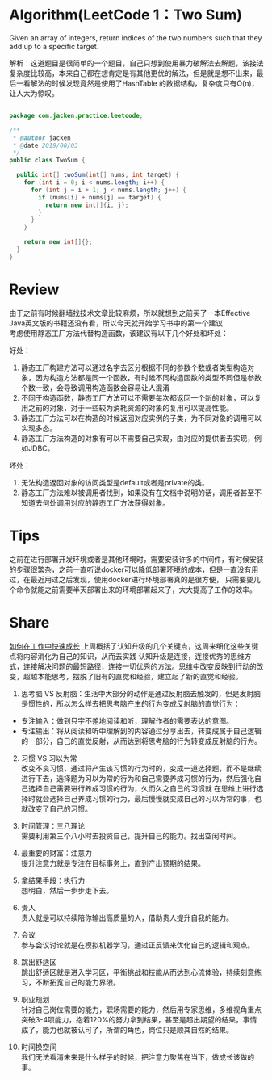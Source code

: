 # Algorithm(LeetCode 1：Two Sum)
Given an array of integers, return indices of the two numbers such that they add up to a specific target.

解析：这道题目是很简单的一个题目，自己只想到使用暴力破解法去解题，该接法复杂度比较高，本来自己都在想肯定是有其他更优的解法，但是就是想不出来，最后一看解法的时候发现竟然是使用了HashTable
的数据结构，复杂度只有O(n)，让人大为惊叹。

```java

package com.jacken.practice.leetcode;

/**
 * @author jacken
 * @date 2019/08/03
 */
public class TwoSum {

  public int[] twoSum(int[] nums, int target) {
    for (int i = 0; i < nums.length; i++) {
      for (int j = i + 1; j < nums.length; j++) {
        if (nums[i] + nums[j] == target) {
          return new int[]{i, j};
        }
      }
    }

    return new int[]{};
  }
}


```

# Review  
  由于之前有时候翻墙找技术文章比较麻烦，所以就想到之前买了一本Effective Java英文版的书籍还没有看，所以今天就开始学习书中的第一个建议  
  考虑使用静态工厂方法代替构造函数，该建议有以下几个好处和坏处：
  
  好处：
  1. 静态工厂构建方法可以通过名字去区分根据不同的参数个数或者类型构造对象，因为构造方法都是同一个函数，有时候不同构造函数的类型不同但是参数个数一致，会导致调用构造函数会容易让人混淆
  2. 不同于构造函数，静态工厂方法可以不需要每次都返回一个新的对象，可以复用之前的对象，对于一些较为消耗资源的对象的复用可以提高性能。
  3. 静态工厂方法可以在构造的时候返回对应实例的子类，为不同对象的调用可以实现多态。
  4. 静态工厂方法构造的对象有可以不需要自己实现，由对应的提供者去实现，例如JDBC。
  
  坏处：
  1. 无法构造返回对象的访问类型是default或者是private的类。
  2. 静态工厂方法难以被调用者找到，如果没有在文档中说明的话，调用者甚至不知道去何处调用对应的静态工厂方法获得对象。
 

# Tips
  
  之前在进行部署开发环境或者是其他环境时，需要安装许多的中间件，有时候安装的步骤很繁杂，之前一直听说docker可以降低部署环境的成本，但是一直没有用过，在最近用过之后发现，使用docker进行环境部署真的是很方便，
  只需要要几个命令就能之前需要半天部署出来的环境部署起来了，大大提高了工作的效率。

  
# Share
  [如何在工作中快速成长](https://mp.weixin.qq.com/s/wqb_Vwv-r6Aj-LEm_EWJXQ)
  上周概括了认知升级的几个关键点，这周来细化这些关键点将内容消化为自己的知识，从而去实践
  认知升级是连接，连接优秀的思维方式，连接解决问题的最短路径，连接一切优秀的方法。思维中改变反映到行动的改变，超越本能思考，摆脱了旧有的直觉和经验，建立起了新的直觉和经验。
  
  1. 思考脑 VS 反射脑：生活中大部分的动作是通过反射脑去触发的，但是发射脑是惯性的，所以怎么样去把思考脑产生的行为变成反射脑的直觉行为：
  
  - 专注输入：做到只字不差地阅读和听，理解作者的需要表达的意图。
  - 专注输出：将从阅读和听中理解到的内容通过分享出去，转变成属于自己逻辑的一部分，自己的直觉反射，从而达到将思考脑的行为转变成反射脑的行为。
  
  2. 习惯 VS 习以为常  
  改变不良习惯，通过将产生该习惯的行为时的，变成一道选择题，而不是继续进行下去，选择题为习以为常的行为和自己需要养成习惯的行为，然后强化自己选择自己需要进行养成习惯的行为，久而久之自己的习惯就
  在思维上进行选择时就会选择自己养成习惯的行为，最后慢慢就变成自己的习以为常的事，也就改变了自己的习惯。
  
  3. 时间管理：三八理论  
  需要利用第三个八小时去投资自己，提升自己的能力。找出空闲时间。
  
  4. 最重要的财富：注意力  
  提升注意力就是专注在目标事务上，直到产出预期的结果。
  
  5. 拿结果手段：执行力  
  想明白，然后一步步走下去。
  
  6. 贵人  
  贵人就是可以持续陪你输出高质量的人，借助贵人提升自我的能力。
  
  7. 会议  
  参与会议讨论就是在模拟机器学习，通过正反馈来优化自己的逻辑和观点。
  
  8. 跳出舒适区  
  跳出舒适区就是进入学习区，平衡挑战和技能从而达到心流体验，持续刻意练习，不断拓宽自己的能力界限。
  
  9. 职业规划  
  针对自己岗位需要的能力，职场需要的能力，然后用专家思维，多维视角重点突破3-4项能力，抱着120%的努力拿到结果，甚至是超出期望的结果，事情成了，能力也就被认可了，所谓的角色，岗位只是顺其自然的结果。
  
  10. 时间换空间  
  我们无法看清未来是什么样子的时候，把注意力聚焦在当下，做成长该做的事。

